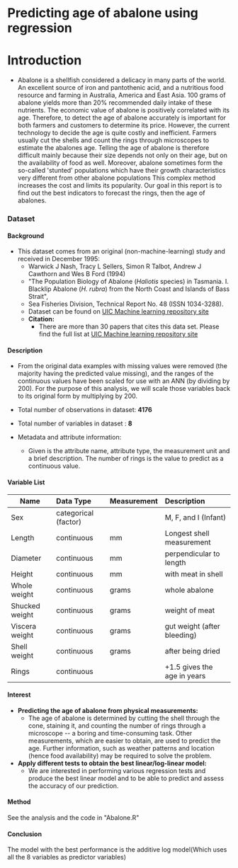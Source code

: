 # Predicting age of abalone using regression
# Introduction
  - Abalone is a shellfish considered a delicacy in many parts of the world. An excellent source of iron and pantothenic acid, and a nutritious food resource and farming in Australia, America and East Asia. 100 grams of abalone yields more than 20% recommended daily intake of these nutrients. The economic value of abalone is positively correlated with its age. Therefore, to detect the age of abalone accurately is important for both farmers and customers to determine its price. However, the current technology to decide the age is quite costly and inefficient. Farmers usually cut the shells and count the rings through microscopes to estimate the abalones age. Telling the age of abalone is therefore difficult mainly because their size depends not only on their age, but on the availability of food as well. Moreover, abalone sometimes form the so-called 'stunted' populations which have their growth characteristics very different from other abalone populations This complex method increases the cost and limits its popularity. Our goal in this report is to find out the best indicators to forecast the rings, then the age of abalones.
  
### Dataset
#### Background
 - This dataset comes from an original (non-machine-learning) study and received in December 1995:
    - Warwick J Nash, Tracy L Sellers, Simon R Talbot, Andrew J Cawthorn and Wes B Ford (1994)
    - "The Population Biology of Abalone (_Haliotis_ species) in Tasmania. I. Blacklip Abalone (_H. rubra_) from the            North Coast and Islands of Bass Strait",
    - Sea Fisheries Division, Technical Report No. 48 (ISSN 1034-3288).
    - Dataset can be found on [UIC Machine learning repository site](https://archive.ics.uci.edu/ml/datasets/Abalone)
    - **Citation:**
        - There are more than 30 papers that cites this data set. Please find the full list at [UIC Machine learning repository site](https://archive.ics.uci.edu/ml/datasets/Abalone) 
#### Description
 - From the original data examples with missing values were removed (the majority having the predicted value missing),    and the ranges of the continuous values have been scaled for use with an ANN (by dividing by 200). For the purpose    of this analysis, we will scale those variables back to its original form by multiplying by 200.
 
 - Total number of observations in dataset: **4176**
 - Total number of variables in dataset : **8**
 
 - Metadata and attribute information:
    - Given is the attribute name, attribute type, the measurement unit and a brief description.  The number of rings is      the value to predict as a continuous value.
#### Variable List
   | Name   |      Data Type      |  Measurement | Description |
   |----------|:-------------|:------| :-----------|
   | Sex |  categorical (factor) |  |  M, F, and I (Infant)  |
   | Length |  continuous	 | mm |  Longest shell measurement  |
   | Diameter |  continuous	 | mm | perpendicular to length  |
   | Height |  continuous	 | mm |  with meat in shell  |
   | Whole weight |  continuous	 | grams	 |  whole abalone  |
   | Shucked weight |  continuous	 | grams	 |  weight of meat  |
   | Viscera weight	 |  continuous	 | grams	 |  gut weight (after bleeding)  |
   | Shell weight |  continuous	 | grams	 |  after being dried  |
   | Rings |  continuous	 |  | +1.5 gives the age in years  |
#### Interest

- **Predicting the age of abalone from physical measurements:**  
    - The age of abalone is determined by cutting the shell       through the cone, staining it, and counting the number of rings through a microscope -- a boring and
      time-consuming task.  Other measurements, which are easier to obtain, are used to predict the age.  Further           information, such as weather patterns and location (hence food availability) may be required to solve the             problem.
- **Apply different tests to obtain the best linear/log-linear model:**
    - We are interested in performing various regression tests and produce the best linear model and  to be able to predict and assess the accuracy of our prediction.

#### Method
See the analysis and the code in "Abalone.R"

#### Conclusion
The model with the best performance is the additive log model(Which uses all the 8 variables as predictor variables)


   


